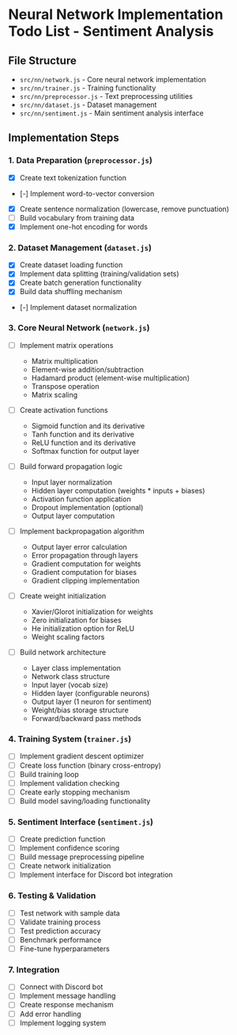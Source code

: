 # Neural Network Implementation Todo List - Sentiment Analysis

## File Structure
- `src/nn/network.js` - Core neural network implementation
- `src/nn/trainer.js` - Training functionality
- `src/nn/preprocessor.js` - Text preprocessing utilities
- `src/nn/dataset.js` - Dataset management
- `src/nn/sentiment.js` - Main sentiment analysis interface

## Implementation Steps

### 1. Data Preparation (`preprocessor.js`)
- [x] Create text tokenization function
- [-] Implement word-to-vector conversion
- [x] Create sentence normalization (lowercase, remove punctuation)
- [ ] Build vocabulary from training data
- [x] Implement one-hot encoding for words

### 2. Dataset Management (`dataset.js`)
- [x] Create dataset loading function
- [x] Implement data splitting (training/validation sets)
- [x] Create batch generation functionality
- [x] Build data shuffling mechanism
- [-] Implement dataset normalization

### 3. Core Neural Network (`network.js`)
- [ ] Implement matrix operations
  - Matrix multiplication
  - Element-wise addition/subtraction
  - Hadamard product (element-wise multiplication)
  - Transpose operation
  - Matrix scaling

- [ ] Create activation functions
  - Sigmoid function and its derivative
  - Tanh function and its derivative
  - ReLU function and its derivative
  - Softmax function for output layer

- [ ] Build forward propagation logic
  - Input layer normalization
  - Hidden layer computation (weights * inputs + biases)
  - Activation function application
  - Dropout implementation (optional)
  - Output layer computation

- [ ] Implement backpropagation algorithm
  - Output layer error calculation
  - Error propagation through layers
  - Gradient computation for weights
  - Gradient computation for biases
  - Gradient clipping implementation

- [ ] Create weight initialization
  - Xavier/Glorot initialization for weights
  - Zero initialization for biases
  - He initialization option for ReLU
  - Weight scaling factors

- [ ] Build network architecture
  - Layer class implementation
  - Network class structure
  - Input layer (vocab size)
  - Hidden layer (configurable neurons)
  - Output layer (1 neuron for sentiment)
  - Weight/bias storage structure
  - Forward/backward pass methods

### 4. Training System (`trainer.js`)
- [ ] Implement gradient descent optimizer
- [ ] Create loss function (binary cross-entropy)
- [ ] Build training loop
- [ ] Implement validation checking
- [ ] Create early stopping mechanism
- [ ] Build model saving/loading functionality

### 5. Sentiment Interface (`sentiment.js`)
- [ ] Create prediction function
- [ ] Implement confidence scoring
- [ ] Build message preprocessing pipeline
- [ ] Create network initialization
- [ ] Implement interface for Discord bot integration

### 6. Testing & Validation
- [ ] Test network with sample data
- [ ] Validate training process
- [ ] Test prediction accuracy
- [ ] Benchmark performance
- [ ] Fine-tune hyperparameters

### 7. Integration
- [ ] Connect with Discord bot
- [ ] Implement message handling
- [ ] Create response mechanism
- [ ] Add error handling
- [ ] Implement logging system
